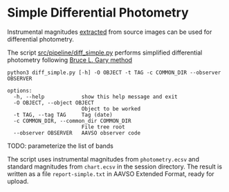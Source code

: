 # Simple Differential Photometry

Instrumental magnitudes [extracted](photometry-extraction.md) from source
images can be used for differential photometry.

The script [src/pipeline/diff_simple.py](../src/pipeline/diff_simple.py)
performs simplified differential photometry following [Bruce L. Gary
method](https://www.aavso.org/sites/default/files/Transforms-Sarty.pdf)

```{}
python3 diff_simple.py [-h] -O OBJECT -t TAG -c COMMON_DIR --observer OBSERVER

options:
  -h, --help            show this help message and exit
  -O OBJECT, --object OBJECT
                        Object to be worked
  -t TAG, --tag TAG     Tag (date)
  -c COMMON_DIR, --common_dir COMMON_DIR
                        File tree root
  --observer OBSERVER   AAVSO observer code

```

TODO: parameterize the list of bands

The script uses instrumental magnitudes from `photometry.ecsv` and standard
magnitudes from `chart.ecsv` in the session directory. The result is written
as a file  `report-simple.txt` in AAVSO Extended Format, ready for upload.
